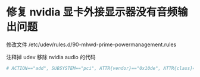 # 修复 nvidia 显卡外接显示器没有音频输出问题

修改文件 /etc/udev/rules.d/90-mhwd-prime-powermanagement.rules

注释掉 udev 移除 nvidia audio 的代码

```sh
# ACTION=="add", SUBSYSTEM=="pci", ATTR{vendor}=="0x10de", ATTR{class}=="0x040300", ATTR{remove}="1" 
```